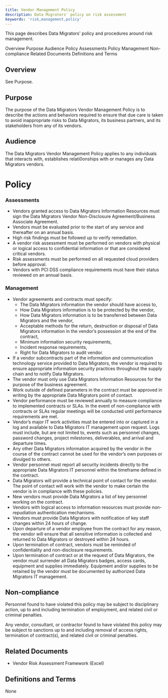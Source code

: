 ```yaml
---
title: Vendor Management Policy
description: Data Migrators' policy on risk assessment
keywords: 'risk,management,policy'
---
```


<PageDescription>

This page describes Data Migrators' policy and procedures around risk management.

</PageDescription>



<AnchorLinks>
  <AnchorLink>Overview</AnchorLink>
  <AnchorLink>Purpose</AnchorLink>
  <AnchorLink>Audience</AnchorLink>
  <AnchorLink>Policy Assessments </AnchorLink>
  <AnchorLink>Policy Management</AnchorLink>
  <AnchorLink>Non-compliance</AnchorLink>
  <AnchorLink>Related Documents</AnchorLink>
  <AnchorLink>Definitions and Terms</AnchorLink>
</AnchorLinks>

## Overview

See Purpose.

## Purpose

The purpose of the Data Migrators Vendor Management Policy is to describe the actions and behaviors required to ensure that due care is taken to avoid inappropriate risks to Data Migrators, its business partners, and its stakeholders from any of its vendors.

## Audience

The Data Migrators Vendor Management Policy applies to any individuals that interacts with, establishes relati0onships with or manages any Data Migrators vendors.

# Policy

### Assessments

- Vendors granted access to Data Migrators Information Resources must sign the Data Migrators Vendor Non-Disclosure Agreement/Business Associate Agreement.
- Vendors must be evaluated prior to the start of any service and thereafter on an annual basis.
- High risk findings must be followed up to verify remediation.
- A vendor risk assessment must be performed on vendors with physical or logical access to confidential information or that are considered critical vendors.
- Risk assessments must be performed on all requested cloud providers before approval.
- Vendors with PCI DSS compliance requirements must have their status reviewed on an annual basis.

### Management

- Vendor agreements and contracts must specify:
  - The Data Migrators information the vendor should have access to,
  - How Data Migrators information is to be protected by the vendor,
  - How Data Migrators information is to be transferred between Data Migrators and the vendor,
  - Acceptable methods for the return, destruction or disposal of Data Migrators information in the vendor’s possession at the end of the contract,
  - Minimum information security requirements,
  - Incident response requirements,
  - Right for Data Migrators to audit vendor.
- If a vendor subcontracts part of the information and communication technology service provided to Data Migrators, the vendor is required to ensure appropriate information security practices throughout the supply chain and to notify Data Migrators.
- The vendor must only use Data Migrators Information Resources for the purpose of the business agreement.
- Work outside of defined parameters in the contract must be approved in writing by the appropriate Data Migrators point of contact.
- Vendor performance must be reviewed annually to measure compliance to implemented contracts or SLAs. In the event of non-compliance with contracts or SLAs regular meetings will be conducted until performance requirements are met.
- Vendor’s major IT work activities must be entered into or captured in a log and available to Data Migrators IT management upon request. Logs must include, but are not limited to, events such as personnel changes, password changes, project milestones, deliverables, and arrival and departure times.
- Any other Data Migrators information acquired by the vendor in the course of the contract cannot be used for the vendor’s own purposes or divulged to others.
- Vendor personnel must report all security incidents directly to the appropriate Data Migrators IT personnel within the timeframe defined in the contract.
- Data Migrators will provide a technical point of contact for the vendor. The point of contact will work with the vendor to make certain the vendor is in compliance with these policies.
- New vendors must provide Data Migrators a list of key personnel working on the contract.
- Vendors with logical access to information resources must provide non-repudiation authentication mechanisms.
- Vendors must provide Data Migrators with notification of key staff changes within 24 hours of change.
- Upon departure of a vendor employee from the contract for any reason, the vendor will ensure that all sensitive information is collected and returned to Data Migrators or destroyed within 24 hours.
- Upon termination of contract, vendors must be reminded of confidentiality and non-disclosure requirements.
- Upon termination of contract or at the request of Data Migrators, the vendor must surrender all Data Migrators badges, access cards, equipment and supplies immediately. Equipment and/or supplies to be retained by the vendor must be documented by authorized Data Migrators IT management.

## Non-compliance

Personnel found to have violated this policy may be subject to disciplinary action, up to and including termination of employment, and related civil or criminal penalties.

Any vendor, consultant, or contractor found to have violated this policy may be subject to sanctions up to and including removal of access rights, termination of contract(s), and related civil or criminal penalties.

## Related Documents

- Vendor Risk Assessment Framework (Excel)

## Definitions and Terms

None